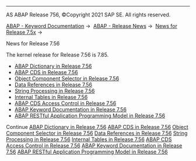   

* * *

AS ABAP Release 756, ©Copyright 2021 SAP SE. All rights reserved.

[ABAP - Keyword Documentation](https://help.sap.com/doc/abapdocu_756_index_htm/7.56/en-US/abenabap.htm) →  [ABAP - Release News](https://help.sap.com/doc/abapdocu_756_index_htm/7.56/en-US/abennews.htm) →  [News for Release 7.5x](https://help.sap.com/doc/abapdocu_756_index_htm/7.56/en-US/abennews-75.htm) → 

News for Release 7.56

The kernel release for Release 7.56 is 7.85.

-   [ABAP Dictionary in Release 7.56](https://help.sap.com/doc/abapdocu_756_index_htm/7.56/en-US/abennews-756-ddic.htm)
-   [ABAP CDS in Release 7.56](https://help.sap.com/doc/abapdocu_756_index_htm/7.56/en-US/abennews-756-abap_cds.htm)
-   [Object Component Selector in Release 7.56](https://help.sap.com/doc/abapdocu_756_index_htm/7.56/en-US/abennews-756-obj_comp_selector.htm)
-   [Data References in Release 7.56](https://help.sap.com/doc/abapdocu_756_index_htm/7.56/en-US/abennews-756-dref.htm)
-   [String Processing in Release 7.56](https://help.sap.com/doc/abapdocu_756_index_htm/7.56/en-US/abennews-756-strings.htm)
-   [Internal Tables in Release 7.56](https://help.sap.com/doc/abapdocu_756_index_htm/7.56/en-US/abennews-756-itab.htm)
-   [ABAP CDS Access Control in Release 7.56](https://help.sap.com/doc/abapdocu_756_index_htm/7.56/en-US/abennews-756-cds_access_control.htm)
-   [ABAP Keyword Documentation in Release 7.56](https://help.sap.com/doc/abapdocu_756_index_htm/7.56/en-US/abennews-756-abap_docu.htm)
-   [ABAP RESTful Application Programming Model in Release 7.56](https://help.sap.com/doc/abapdocu_756_index_htm/7.56/en-US/abennews-756-restful.htm)

Continue
[ABAP Dictionary in Release 7.56](https://help.sap.com/doc/abapdocu_756_index_htm/7.56/en-US/abennews-756-ddic.htm)
[ABAP CDS in Release 7.56](https://help.sap.com/doc/abapdocu_756_index_htm/7.56/en-US/abennews-756-abap_cds.htm)
[Object Component Selector in Release 7.56](https://help.sap.com/doc/abapdocu_756_index_htm/7.56/en-US/abennews-756-obj_comp_selector.htm)
[Data References in Release 7.56](https://help.sap.com/doc/abapdocu_756_index_htm/7.56/en-US/abennews-756-dref.htm)
[String Processing in Release 7.56](https://help.sap.com/doc/abapdocu_756_index_htm/7.56/en-US/abennews-756-strings.htm)
[Internal Tables in Release 7.56](https://help.sap.com/doc/abapdocu_756_index_htm/7.56/en-US/abennews-756-itab.htm)
[ABAP CDS Access Control in Release 7.56](https://help.sap.com/doc/abapdocu_756_index_htm/7.56/en-US/abennews-756-cds_access_control.htm)
[ABAP Keyword Documentation in Release 7.56](https://help.sap.com/doc/abapdocu_756_index_htm/7.56/en-US/abennews-756-abap_docu.htm)
[ABAP RESTful Application Programming Model in Release 7.56](https://help.sap.com/doc/abapdocu_756_index_htm/7.56/en-US/abennews-756-restful.htm)